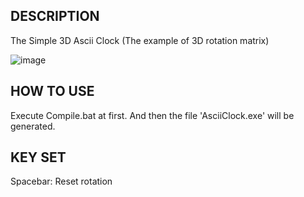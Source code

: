 ## DESCRIPTION
The Simple 3D Ascii Clock (The example of 3D rotation matrix)

![image](https://user-images.githubusercontent.com/18459135/104444939-d3877200-55db-11eb-91c3-a5705c0d5832.png)
## HOW TO USE
Execute Compile.bat at first.
And then the file 'AsciiClock.exe' will be generated.

## KEY SET
Spacebar: Reset rotation
